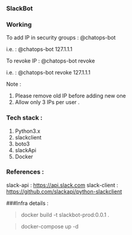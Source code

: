 
### SlackBot 

### Working 

To add IP in security groups :
@chatops-bot <your ip>

i.e. : @chatops-bot 127.1.1.1

To revoke IP :
@chatops-bot revoke <your ip>

i.e. : @chatops-bot revoke 127.1.1.1

Note :
1. Please remove old IP before adding new one
2. Allow only 3 IPs per user .

### Tech stack :

1. Python3.x 
2. slackclient
3. boto3
4. slackApi 
5. Docker

### References :

slack-api : https://api.slack.com
slack-client : https://github.com/slackapi/python-slackclient


###Infra details :

> docker build -t slackbot-prod:0.0.1 .

> docker-compose up -d
